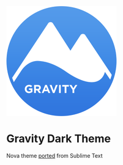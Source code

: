 ![Grvaity Logo](Images/extension/gravity-logo-nova.png)

# Gravity Dark Theme

Nova theme [ported](https://github.com/frankyonnetti/gravity-sublime-theme) from Sublime Text